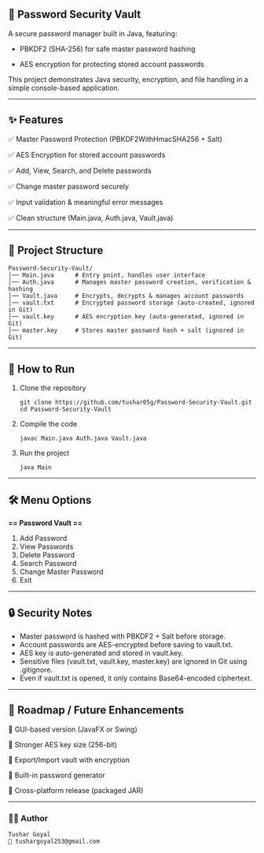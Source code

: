 ## 🔐 Password Security Vault

A secure password manager built in Java, featuring:

- PBKDF2 (SHA-256) for safe master password hashing

- AES encryption for protecting stored account passwords

This project demonstrates Java security, encryption, and file handling in a simple console-based application.

---
## ✨ Features

✅ Master Password Protection (PBKDF2WithHmacSHA256 + Salt)

✅ AES Encryption for stored account passwords

✅ Add, View, Search, and Delete passwords

✅ Change master password securely

✅ Input validation & meaningful error messages

✅ Clean structure (Main.java, Auth.java, Vault.java)

---
## 📂 Project Structure

    Password-Security-Vault/
    │── Main.java      # Entry point, handles user interface
    │── Auth.java      # Manages master password creation, verification & hashing
    │── Vault.java     # Encrypts, decrypts & manages account passwords
    │── vault.txt      # Encrypted password storage (auto-created, ignored in Git)
    │── vault.key      # AES encryption key (auto-generated, ignored in Git)
    │── master.key     # Stores master password hash + salt (ignored in Git)

---
## 🚀 How to Run

1. Clone the repository
    ```
    git clone https://github.com/tushar05g/Password-Security-Vault.git
    cd Password-Security-Vault

2. Compile the code
    ```
    javac Main.java Auth.java Vault.java

3. Run the project
    ```
    java Main

---
## 🛠 Menu Options
**== Password Vault ==**
1. Add Password
2. View Passwords
3. Delete Password
4. Search Password
5. Change Master Password
6. Exit

---
## 🔒 Security Notes

- Master password is hashed with PBKDF2 + Salt before storage.
- Account passwords are AES-encrypted before saving to vault.txt.
- AES key is auto-generated and stored in vault.key.
- Sensitive files (vault.txt, vault.key, master.key) are ignored in Git using .gitignore.
- Even if vault.txt is opened, it only contains Base64-encoded ciphertext.

---
## 📌 Roadmap / Future Enhancements

🔹 GUI-based version (JavaFX or Swing)

🔹 Stronger AES key size (256-bit)

🔹 Export/Import vault with encryption

🔹 Built-in password generator

🔹 Cross-platform release (packaged JAR)

---
### 👨‍💻 Author

    Tushar Goyal
    📧 tushargoyal253@gmail.com